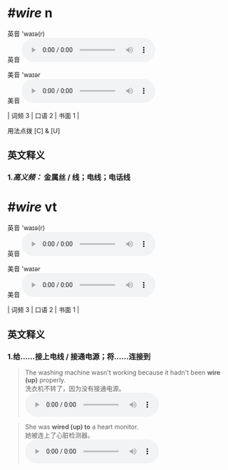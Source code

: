 # ***\#wire*** n
英音 'waɪə(r)  
英音
<audio src="./media/wire-B.aac" controls="controls"></audio>

美音 'waɪər  
美音
<audio src="./media/wire.aac" controls="controls"></audio>



| 词频 3 | 口语 2 | 书面 1 |  

用法点拨  [C] & [U]

英文释义
---
### 1.*高义频：* **金属丝 / 线；电线；电话线**  


# ***\#wire*** vt
英音 'waɪə(r)  
英音
<audio src="./media/wire-B.aac" controls="controls"></audio>

美音 'waɪər  
美音
<audio src="./media/wire.aac" controls="controls"></audio>



| 词频 3 | 口语 2 | 书面 1 |  

英文释义
---
### 1.**给……接上电线 / 接通电源；将……连接到**  

 > The washing machine wasn't working because it hadn't been **wire (up)** properly.  
 > 洗衣机不转了，因为没有接通电源。    
<audio src="./media/The washing machine wasn't working because it hadn't been wire up properly2_AAC.aac" controls="controls"></audio>

 > She was **wired (up) to** a heart monitor.  
 > 她被连上了心脏检测器。    
<audio src="./media/She was wired up to a heart monitor2_AAC.aac" controls="controls"></audio>


